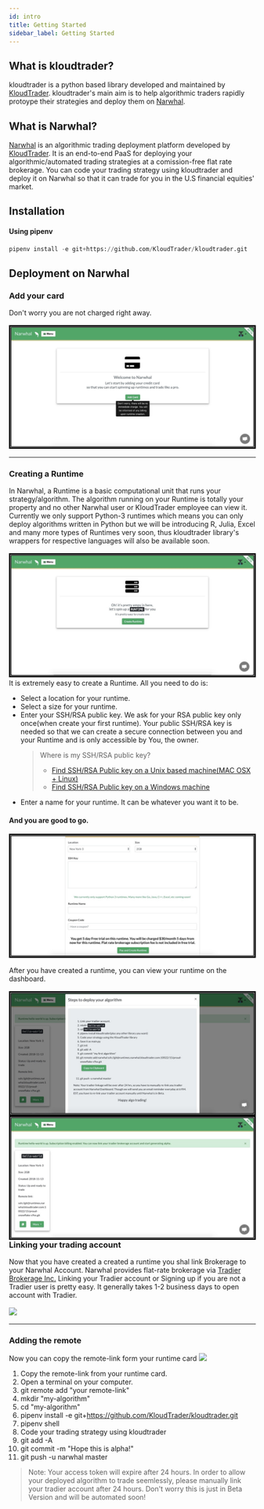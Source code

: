 ```yaml
---
id: intro
title: Getting Started
sidebar_label: Getting Started
---
```


## What is kloudtrader?
kloudtrader is a python based library developed and maintained by [KloudTrader](https://kloudtrader.com). kloudtrader's main aim is to help algorithmic traders rapidly protoype their strategies and deploy them on [Narwhal](https://kloudtrader.com/narwhal). 

## What is Narwhal?
[Narwhal](https://kloudtrader.com/narwhal) is an algorithmic trading deployment platform developed by [KloudTrader](https://kloudtrader.com). It is an end-to-end PaaS for deploying your algorithmic/automated trading strategies at a comission-free flat rate brokerage. You can code your trading strategy using kloudtrader and deploy it on Narwhal so that it can trade for you in the U.S financial equities' market.


## Installation

#### Using pipenv 
```python
pipenv install -e git+https://github.com/KloudTrader/kloudtrader.git
```


## Deployment on Narwhal


### Add your card
Don't worry you are not charged right away.<br><br>
<img src="https://raw.githubusercontent.com/KloudTrader/kloudtrader-docs/master/website/static/img/add_card.png" widht="100" alt="Narwhal add card">
***
### Creating a Runtime
In Narwhal, a Runtime is a basic computational unit that runs your strategy/algorithm. The algorithm running on your Runtime is totally your property and no other Narwhal user or KloudTrader employee can view it. Currently we only support Python-3 runtimes which means you can only deploy algorithms written in Python but we will be introducing R, Julia, Excel and many more types of Runtimes very soon, thus kloudtrader library's wrappers for respective languages will also be available soon.<br><br>
<img src="https://raw.githubusercontent.com/KloudTrader/kloudtrader-docs/master/website/static/img/create_runtime1.png" /> <br>
It is extremely easy to create a Runtime. All you need to do is:
* Select a location for your runtime.
* Select a size for your runtime. <br>
* Enter your SSH/RSA public key. We ask for your RSA public key only once(when create your first runtime). Your public SSH/RSA key is needed so that we can create a secure connection between you and your Runtime and is only accessible by You, the owner.<br>
  > Where is my SSH/RSA public key?<br>
  >* [Find SSH/RSA Public key on a Unix based machine(MAC OSX + Linux)](https://stackoverflow.com/questions/3828164/how-do-i-access-my-ssh-public-key)
  >* [Find SSH/RSA Public key on a Windows machine](https://www.codeenigma.com/host/faq/how-do-i-create-ssh-public-key-windows-pc)<br>
* Enter a name for your runtime. It can be whatever you want it to be. <br>
#### And you are good to go.
<img src="https://raw.githubusercontent.com/KloudTrader/kloudtrader-docs/master/website/static/img/create_runtime2.png" /> 


After you have created a runtime, you can view your runtime on the dashboard.<br><br>
<img align="left" src="https://raw.githubusercontent.com/KloudTrader/kloudtrader-docs/master/website/static/img/after_runtime1.jpg" />
<img align="left" src="https://raw.githubusercontent.com/KloudTrader/kloudtrader-docs/master/website/static/img/after_runtime2.jpg" />
***
### Linking your trading account
Now that you have created a created a runtime you shal link Brokerage to your Narwhal Account. 
Narwhal provides flat-rate brokerage via <a href="https://tradier.com/" target="blank">Tradier Brokerage Inc.</a>
Linking your Tradier account or Signing up if you are not a Tradier user is pretty easy. It generally takes 1-2 business days to open account with Tradier.<br><br>
<img src="https://raw.githubusercontent.com/KloudTrader/kloudtrader-docs/master/website/static/img/link-tradier.gif" />
***
### Adding the remote
Now you can copy the remote-link form your runtime card
<img src="https://raw.githubusercontent.com/KloudTrader/kloudtrader-docs/master/website/static/img/copy-remote.gif"/>
1. Copy the remote-link from your runtime card.
2. Open a terminal on your computer.
3. git remote add "your remote-link"
4. mkdir "my-algorithm"
5. cd "my-algorithm"
6.  pipenv install -e git+https://github.com/KloudTrader/kloudtrader.git
7.   pipenv shell
8.  Code your trading strategy using kloudtrader
9.  git add -A
10. git commit -m "Hope this is alpha!"
11. git push -u narwhal master
    


>Note: Your access token will expire after 24 hours. In order to allow your deployed algorithm to trade seemlessly, please manually link your tradier account after 24 hours. Don't worry this is just in Beta Version and will be automated soon!
        
